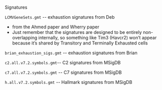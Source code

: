 Signatures

`LCMVGeneSets.gmt` -- exhaustion signatures from Deb
 * from the Ahmed paper and Wherry paper
 * Just remember that the signatures are designed to be entirely non-overlapping internally, so something like Tim3 (Havcr2) won’t appear because it’s shared by Transitory and Terminally Exhausted cells

`brian_exhaustion_sigs.gmt` -- exhaustion signatures from Brian

`c2.all.v7.2.symbols.gmt`-- C2 signatures from MSigDB

`c7.all.v7.2.symbols.gmt` -- C7 signatures from MSigDB

`h.all.v7.2.symbols.gmt` -- Hallmark signatures from MSigDB